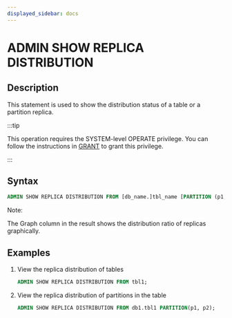 ```yaml
---
displayed_sidebar: docs
---
```


# ADMIN SHOW REPLICA DISTRIBUTION

## Description

This statement is used to show the distribution status of a table or a partition replica.

:::tip

This operation requires the SYSTEM-level OPERATE privilege. You can follow the instructions in [GRANT](../../account-management/GRANT.md) to grant this privilege.

:::

## Syntax

```sql
ADMIN SHOW REPLICA DISTRIBUTION FROM [db_name.]tbl_name [PARTITION (p1, ...)]
```

Note:

The Graph column in the result shows the distribution ratio of replicas graphically.

## Examples

1. View the replica distribution of tables

    ```sql
    ADMIN SHOW REPLICA DISTRIBUTION FROM tbl1;
    ```

2. View the replica distribution of partitions in the table

    ```sql
    ADMIN SHOW REPLICA DISTRIBUTION FROM db1.tbl1 PARTITION(p1, p2);
    ```
